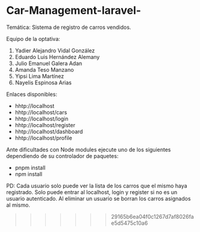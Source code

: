 # Car-Management-laravel-
Temática: Sistema de registro de carros vendidos.

Equipo de la optativa:

1. Yadier Alejandro Vidal González
2. Eduardo Luis Hernández Alemany
3. Julio Emanuel Galera Adan
4. Amanda Teso Manzano
5. Yipsi Lima Martínez
6. Nayelis Espinosa Arias


Enlaces disponibles:

- hhtp://localhost
- hhtp://localhost/cars
- hhtp://localhost/login
- hhtp://localhost/register
- hhtp://localhost/dashboard
- hhtp://localhost/profile


Ante dificultades con Node modules ejecute uno de los siguientes dependiendo de su controlador de paquetes:

- pnpm install
- npm install


PD: Cada usuario solo puede ver la lista de los carros que el mismo haya registrado. Solo puede entrar al localhost, login y register si no es un usuario autenticado. Al eliminar un usuario se borran los carros asignados al mismo.

>>>>>>> 29165b6ea04f0c1267d7af8026fae5d5475c10a6

